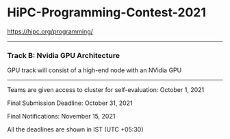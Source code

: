 # HiPC-Programming-Contest-2021 
https://hipc.org/programming/
<hr>

### Track B: Nvidia GPU Architecture
GPU track will consist of a high-end node with an NVidia GPU
<hr>

Teams are given access to cluster for self-evaluation: October 1, 2021

Final Submission Deadline: October 31, 2021

Final Notifications: November 15, 2021

All the deadlines are shown in IST (UTC +05:30)

